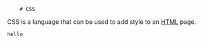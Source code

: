         # CSS

CSS is a language that can be used to add style to an [HTML](/wiki/HTML) page.

    hello